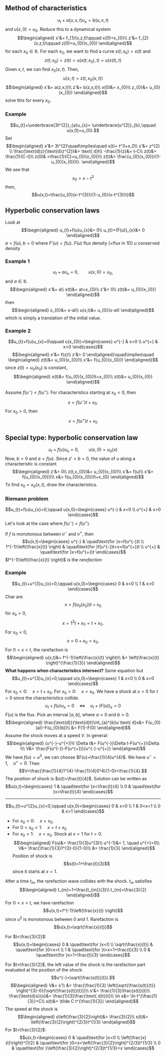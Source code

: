 ## Method of characteristics
$$u_{t}+a(u,x,t)u_{x}=b(u,x,t)$$
and $u(x,0)=u_{0}$.
Reduce this to a dynamical system
$$\begin{aligned}
	x'&= f_{1}(x,z,t)\qquad x(0)=x_{0}\\
z'&= f_{2}(x,z,t)\qquad z(0)=u_{0}(x_{0})
\end{aligned}$$
for each $x_{0}\in \mathbb{R}$.
For each $x_{0}$, we want to find a curve $x(t;x_{0})=x(t)$ and
$$z(t;x_{0})=z(t)=u(x(t;x_{0}),t)=u(x(t),t)$$
Given $x,t$, we can find $x_{0}(x,t)$. Then,
$$u(x,t)=z(t,x_{0}(x,t))$$
$$\begin{aligned}
x'&= a(z,x,t)\\
z'&= b(z,x,t)\\
x(0)&= x_{0}\\
z_{0}&= u_{0}(x_{0})
\end{aligned}$$
solve this for every $x_{0}$.

### Example
$$u_{t}+\underbrace{3t^{2}}_{a}u_{x}= \underbrace{u^{2}}_{b},\qquad u(x,0)=u_{0}.$$
Set 
$$\begin{aligned}
x'&= 3t^{2}\quad\implies\quad x(t)= t^3+x_0\\
z'&= z^{2} \\
\frac{\text{d}z}{\text{d}z^{2}}&= \text{ d}t\\
-\frac{1}{z}&= t-C\\
z(t)&= \frac{1}{C-t}\\
z(0)& =\frac{1}{C}=u_{0}(x_{0})\\
z(t)&= \frac{u_{0}(x_{0})}{1-u_{0}(x_{0})t}.
\end{aligned}$$
We see that
$$x_{0}=x-t^{3}$$
then,
$$u(x,t)=\frac{u_{0}(x-t^{3})}{1-u_{0}(x-t^{3})t}$$

## Hyperbolic conservation laws
Look at 
$$\begin{aligned}
u_{t}+f(u)u_{x}&= 0\\
u_{t}+(F(u))_{x}&= 0
\end{aligned}$$
$a=f(u),b=0$ where $F'(u)=f(u)$.
$F(u)$ flux density (=flux in 1D)
$u$ conserved density

### Example 1
$$u_{t}+au_{x}=0,\qquad u(x,0)=u_{0},$$
and $a \in \mathbb{R}$.
$$\begin{aligned}
x'&= a\\
x(t)&= at+x_{0}\\
z'&= 0\\
z(t)&= u_{0}(x_{0})
\end{aligned}$$
then
$$\begin{aligned}
x_{0}&= x-at\\
u(x,t)&= u_{0}(x-at)
\end{aligned}$$
which is simply a translation of the initial value.

### Example 2
$$u_{t}+f(u)u_{x}=0\qquad u(x_{0})=\begin{cases}
u^{-} & x<0 \\
u^{+} & x>0
\end{cases}$$
$$\begin{aligned}
x'&= f(z)\\
z'&= 0
\end{aligned}\quad\implies\quad \begin{aligned}
z(t)&= u_{0}(x_{0})\\
x'&= f(u_{0}(x_{0}))
\end{aligned}$$
since $z(t)=u_{0}(x_{0})$ is constant,
$$\begin{aligned}
x(t)&= f(u_{0}(x_{0}))t+x_{0}\\
z(t)&= u_{0}(x_{0})
\end{aligned}$$

Assume $f(u^{-})<f(u^{+})$:
For characteristics starting at $x_{0}<0$, then
$$x=f(u^{-})t+x_{0}.$$
For $x_{0}>0$, then
$$x=f(u^{+})t+x_{0}$$
## Special type: hyperbolic conservation law
$$u_{t}+f(u)u_{x}=0, \qquad u(x,0)=u_{0}(x)$$
Now, $b=0$ and $a=f(u)$. Since $z'=b=0$, the value of $u$ along a characteristic is constant
$$\begin{aligned}
z'&= 0\\
z(t,x_{0})&= u_{0}(x_{0})\\
x'&= f(u)\\
x'&= f(u_{0}(x_{0}))\\
x&= f(u_{0}(x_{0}))t+x_{0}
\end{aligned}$$
To find $x_{0}=x_{0}(x,t)$, draw the characteristics.

### Riemann problem
$$u_{t}+f(u)u_{x}=0,\qquad u(x,0)=\begin{cases}
u^{-} & x<0 \\
u^{+} & x>0
\end{cases}$$
Let's look at the case where $f(u^{-})<f(u^{+})$.

If $f$ is monotonous between $u^{-}$ and $u^{+}$, then
$$u(x,t)=\begin{cases}
u^{-} & \quad\text{for }x<f(u^{-})t \\
f^{-1}\left(\frac{x}{t} \right) & \quad\text{for }f(u^{-})t<x<f(u^{+})t \\
u^{+} & \quad\text{for }x>f(u^{+})t
\end{cases}$$
$f^{-1}\left(\frac{x}{t} \right)$ is the *rarefaction*

### Example
$$u_{t}+u^{3}u_{x}=0,\qquad u(x,0)=\begin{cases}
0 & x<0 \\
1 & x>0
\end{cases}$$
Char are 
$$x=f(u_{0}(x_{0}))t+x_{0}$$
for $x_{0}>0$, 
$$x=1^{3}t+x_{0}=t+x_{0}.$$
For $x_{0}<0$,
$$x=0+x_{0}=x_{0}.$$
For $0<x<t$, the rarefaction is
$$\begin{aligned}
u(x,t)&= f^{-1}\left(\frac{x}{t} \right)\\
&= \left(\frac{x}{t} \right)^{\frac{1}{3}}
\end{aligned}$$
**What happens when characteristics intersect?**
Same equation but
$$u_{t}+u^{3}u_{x}=0,\qquad u(x,0)=\begin{cases}
1 & x<0 \\
0 & x>0
\end{cases}$$
For $x_{0}<0:\quad x=t+x_0$. 
For $x_{0}>0:\quad x=x_{0}$.
We have a shock at $x=0$ for $t=0$ since the characteristics collide.
$$u_{t}+f(u)u_{x}=0\quad\Leftrightarrow\quad u_{t}+(F(u))_{x}=0$$
$F(u)$ is the flux. Pick an interval $[a,b]$, where $a<0$ and $b>0$.
$$\begin{aligned}
\frac{\text{d}}{\text{d}t}\int_{a}^{b}u \text{ d}x&= F(u_{0}(a))-F(u_{0}(b))\\
&= F(1)-F(0)
\end{aligned}$$
Assume the shock moves at a speed $V$. In general:
$$\begin{aligned}
(u^{-}-u^{+})V \Delta t&= F(u^{-})\Delta t-F(u^{+})\Delta t\\
V&= \frac{F(u^{-})-F(u^{+})}{u^{-}-u^{+}}
\end{aligned}$$
We have $f(u)=u^{3}$, we can choose $F(u)=\frac{1}{4}u^{4}$. 
We have $u^{-}=1,\quad u^{+}=0$. Then 
$$V=\frac{\frac{1}{4}1^{4}-\frac{1}{4}0^4}{1-0}=\frac{1}{4}.$$
The position of shock is $s(t)=\frac{t}{4}$. Solution can be written as
$$u(x,t)=\begin{cases}
1 & \quad\text{for }x<\frac{t}{4} \\
0 & \quad\text{for }x>\frac{t}{4}
\end{cases}$$

---
$$u_{t}+u^{2}u_{x}=0,\qquad u(x,0)=\begin{cases}
0 & x<0 \\
1 & 0<x<1 \\
0 & x>1
\end{cases}$$
* For $x_{0}<0:\quad x=x_{0}$.
* For $0<x_{0}<1:\quad x=t+x_{0}$
* For $x_{0}>1:\quad x=x_{0}$.
Shock at $x=1$ for $t=0$.
$$\begin{aligned}
F(u)&= \frac{1}{3}u^{3}\\
u^{-1}&= 1, \quad u^{+}=0\\
V&= \frac{\frac{1}{3}1^{3}-0}{1-0}\\
&= \frac{1}{3}
\end{aligned}$$
Position of shock is
$$s(t)=1+\frac{t}{3}$$
since it starts at $x=1$.

After a time $t_{m}$, the rarefaction wave collides with the shock. $t_{m}$ satisfies
$$\begin{aligned}
t_{m}=1+\frac{t_{m}}{3}\\
t_{m}=\frac{3}{2}
\end{aligned}$$
For $0<x<t$, we have rarefaction
$$u(x,t)=f^{-1}\left(\frac{x}{t} \right)$$
since $u^{2}$ is monotonous between $0$ and $1$. Rarefaction is
$$u(x,t)=\sqrt{\frac{x}{t}}$$

For $t<\frac{3}{2}$:
$$u(x,t)=\begin{cases}
0 & \quad\text{for }x<0 \\
\sqrt{\frac{x}{t}} & \quad\text{for }0<x<t \\
1 & \quad\text{for }t<x<1+\frac{t}{3} \\
0 & \quad\text{for }x>1+\frac{t}{3}
\end{cases}$$

For $t>\frac{3}{2}$, the left value of the shock is the rarefaction part evaluated at the position of the shock:
$$u^{-}=\sqrt{\frac{s(t)}{t}}.$$
$$\begin{aligned}
V&= s'\\
&= \frac{\frac{1}{3} \left(\sqrt{\frac{s(t)}{t}} \right)^{3}-0}{\sqrt{\frac{s(t)}{t}}}\\
s'&= \frac{1}{3}\frac{s(t)}{t}\\
\frac{\text{d}s}{s}&= \frac{1}{3}\frac{\text{ d}t}{t}\\
\ln s&= \ln t^{\frac{1}{3}}+C\\
s(t)&= \tilde C t^{\frac{1}{3}}
\end{aligned}$$
The speed at the shock is
$$\begin{aligned}
s\left(\frac{3}{2}\right)&= \frac{3}{2}\\
s(t)&= \left(\frac{3}{2}\right)^{2/3}t^{1/3}
\end{aligned}$$
For $t>\frac{3}{2}$:
$$u(x,t)=\begin{cases}
0 & \quad\text{for }x<0 \\
\left(\frac{x}{t}\right)^{1/2} & \quad\text{for }0<x<\left(\frac{3}{2}\right)^{2/3}t^{1/3} \\
0 & \quad\text{for }\left(\frac{3}{2}\right)^{2/3}t^{1/3}<x
\end{cases}$$
